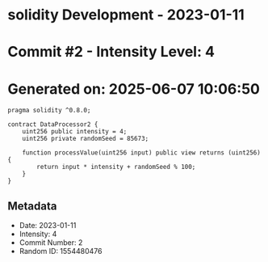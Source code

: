 ﻿# solidity Development - 2023-01-11
# Commit #2 - Intensity Level: 4
# Generated on: 2025-06-07 10:06:50
```solidity
pragma solidity ^0.8.0;

contract DataProcessor2 {
    uint256 public intensity = 4;
    uint256 private randomSeed = 85673;

    function processValue(uint256 input) public view returns (uint256) {
        return input * intensity + randomSeed % 100;
    }
}
```
## Metadata
- Date: 2023-01-11
- Intensity: 4
- Commit Number: 2
- Random ID: 1554480476
